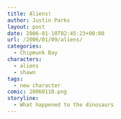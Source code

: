 ```yaml
---
title: Aliens!
author: Justin Parks
layout: post
date: 2006-01-10T02:45:23+00:00
url: /2006/01/09/aliens/
categories:
  - Chipmunk Bay
characters:
  - aliens
  - shawn
tags:
  - new character  
comic: 20060110.png 
storyline:
  - What happened to the dinosaurs
---
```

